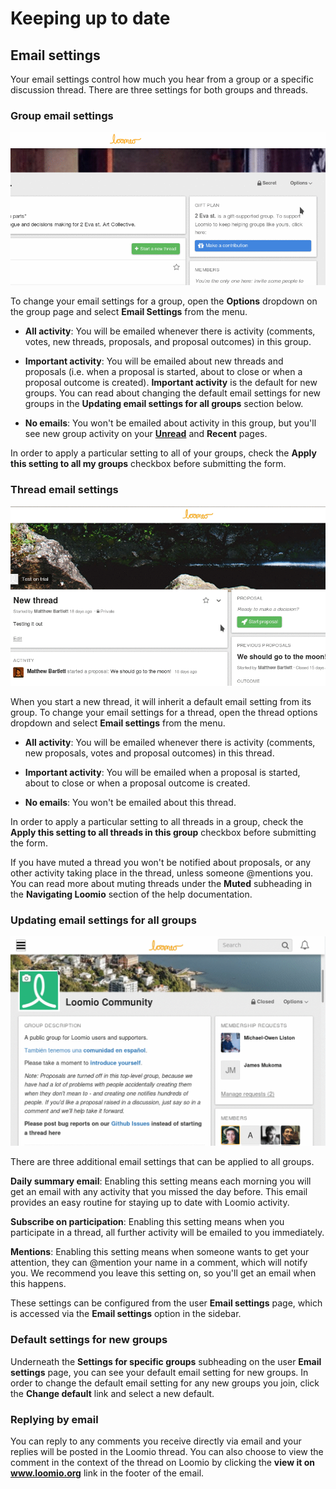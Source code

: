 # Keeping up to date

## Email settings

Your email settings control how much you hear from a group or a specific discussion thread. There are three settings for both groups and threads.

### Group email settings
<img class="screenshot" alt="Group notifications" src="edit_group_notifications.gif" />

To change your email settings for a group, open the **Options** dropdown on the group page and select **Email Settings** from the menu.

* **All activity**: You will be emailed whenever there is activity (comments, votes, new threads, proposals, and proposal outcomes) in this group.

* **Important activity**: You will be emailed about new threads and proposals (i.e. when a proposal is started, about to close or when a proposal outcome is created). **Important activity** is the default for new groups. You can read about changing the default email settings for new groups in the **Updating email settings for all groups** section below.

* **No emails**: You won't be emailed about activity in this group, but you'll see new group activity on your [**Unread**](reading_loomio.html#unread-threads "goes to reading Loomio section of the help manual") and **Recent** pages.

In order to apply a particular setting to all of your groups, check the **Apply this setting to all my groups** checkbox before submitting the form.


### Thread email settings
<img class="screenshot" alt="thread notifications" src="edit_thread_notifications.gif" />

When you start a new thread, it will inherit a default email setting from its group. To change your email settings for a thread, open the thread options dropdown and select **Email settings** from the menu.


* **All activity**: You will be emailed whenever there is activity (comments, new proposals, votes and proposal outcomes) in this thread.

* **Important activity**: You will be emailed when a proposal is started, about to close or when a proposal outcome is created.

* **No emails**: You won't be emailed about this thread.

In order to apply a particular setting to all threads in a group, check the **Apply this setting to all threads in this group** checkbox before submitting the form.

If you have muted a thread you won't be notified about proposals, or any other activity taking place in the thread, unless someone @mentions you. You can read more about muting threads under the **Muted** subheading in the **Navigating Loomio** section of the help documentation.

### Updating email settings for all groups

<img class="gif" alt="email settings" src="email-settings.gif" />

There are three additional email settings that can be applied to all groups.

**Daily summary email**: Enabling this setting means each morning you will get an email with any activity that you missed the day before. This email provides an easy routine for staying up to date with Loomio activity.

**Subscribe on participation**: Enabling this setting means when you participate in a thread, all further activity will be emailed to you immediately.

**Mentions**: Enabling this setting means when someone wants to get your attention, they can @mention your name in a comment, which will notify you. We recommend you leave this setting on, so you'll get an email when this happens.

These settings can be configured from the user **Email settings** page, which is accessed via the **Email settings** option in the sidebar.

### Default settings for new groups

Underneath the **Settings for specific groups** subheading on the user **Email settings** page, you can see your default email setting for new groups. In order to change the default email setting for any new groups you join, click the **Change default** link and select a new default.

### Replying by email

You can reply to any comments you receive directly via email and your replies will be posted in the Loomio thread. You can also choose to view the comment in the context of the thread on Loomio by clicking the **view it on www.loomio.org** link in the footer of the email.
